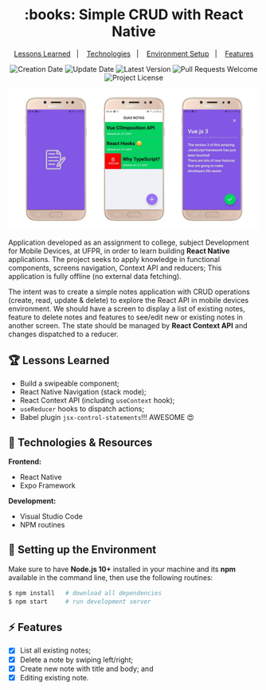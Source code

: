 <h1 align="center">
  :books: Simple CRUD with React Native
</h1>

<p align="center">
  <a href="#trophy-lessons-learned">Lessons Learned</a>&nbsp;&nbsp;&nbsp;|&nbsp;&nbsp;&nbsp;
  <a href="#rocket-technologies--resources">Technologies</a>&nbsp;&nbsp;&nbsp;|&nbsp;&nbsp;&nbsp;
  <a href="#hammer-setting-up-the-environment">Environment Setup</a>&nbsp;&nbsp;&nbsp;|&nbsp;&nbsp;&nbsp;
  <a href="#zap-features">Features</a>
</p>

<p align="center">
  <img src="https://img.shields.io/static/v1?labelColor=000000&color=8257e5&label=created%20at&message=Jan%202021" alt="Creation Date" />

  <img src="https://img.shields.io/github/last-commit/juliolmuller/studying-react-native-crud?label=updated%20at&labelColor=000000&color=8257e5" alt="Update Date" />

  <img src="https://img.shields.io/github/v/tag/juliolmuller/studying-react-native-crud?label=latest%20version&labelColor=000000&color=8257e5" alt="Latest Version" />

  <img src="https://img.shields.io/static/v1?labelColor=000000&color=8257e5&label=PRs&message=welcome" alt="Pull Requests Welcome" />

  <img src="https://img.shields.io/github/license/juliolmuller/studying-react-native-crud?labelColor=000000&color=8257e5" alt="Project License" />
</p>

![Application snapshot](./src/images/app-overview.jpg)

Application developed as an assignment to college, subject Development for Mobile Devices, at UFPR, in order to learn building **React Native** applications. The project seeks to apply knowledge in functional components, screens navigation, Context API and reducers; This application is fully offline (no external data fetching).

The intent was to create a simple notes application with CRUD operations (create, read, update & delete) to explore the React API in mobile devices environment. We should have a screen to display a list of existing notes, feature to delete notes and features to see/edit new or existing notes in another screen. The state should be managed by **React Context API** and changes dispatched to a reducer.

## :trophy: Lessons Learned

- Build a swipeable component;
- React Native Navigation (stack mode);
- React Context API (including `useContext` hook);
- `useReducer` hooks to dispatch actions;
- Babel plugin `jsx-control-statements`!!! AWESOME 😍

## :rocket: Technologies & Resources

**Frontend:**
- React Native
- Expo Framework

**Development:**
- Visual Studio Code
- NPM routines

## :hammer: Setting up the Environment

Make sure to have **Node.js 10+** installed in your machine and its **npm** available in the command line, then use the following routines:

```bash
$ npm install   # download all dependencies
$ npm start     # run development server
```

## :zap: Features

- [x] List all existing notes;
- [x] Delete a note by swiping left/right;
- [x] Create new note with title and body; and
- [x] Editing existing note.
